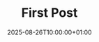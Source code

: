 ---
title: "First Post"
description: "Pequena descrição do post"
date: 2025-08-26T10:00:00+01:00
draft: false
tags: ["blog", "hugo"]
toc: true
---